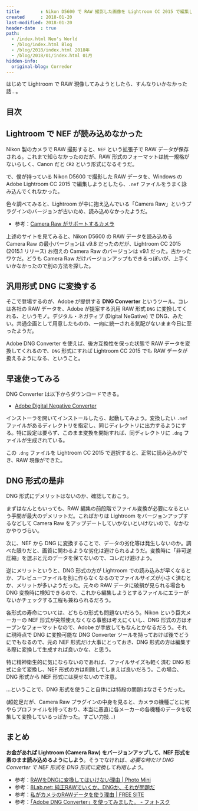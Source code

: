 ```yaml
---
title        : Nikon D5600 で RAW 撮影した画像を Lightroom CC 2015 で編集したかったので DNG Converter を使った
created      : 2018-01-20
last-modified: 2018-01-20
header-date  : true
path:
  - /index.html Neo's World
  - /blog/index.html Blog
  - /blog/2018/index.html 2018年
  - /blog/2018/01/index.html 01月
hidden-info:
  original-blog: Corredor
---
```


はじめて Lightroom で RAW 現像してみようとしたら、すんなりいかなかった話…。

## 目次

## Lightroom で NEF が読み込めなかった

Nikon 製のカメラで RAW 撮影すると、`NEF` という拡張子で RAW データが保存される。これまで知らなかったのだが、RAW 形式のフォーマットは統一規格がないらしく、Canon だと `CR2` という形式になるそうだ。

で、僕が持っている Nikon D5600 で撮影した RAW データを、Windows の Adobe Lightroom CC 2015 で編集しようとしたら、`.nef` ファイルをうまく詠み込んでくれなかった。

色々調べてみると、Lightroom が中に抱え込んでいる「Camera Raw」というプラグインのバージョンが古いため、読み込めなかったようだ。

- 参考：[Camera Raw がサポートするカメラ](https://helpx.adobe.com/jp/camera-raw/kb/camera-raw-plug-supported-cameras.html)

上述のサイトを見てみると、Nikon D5600 の RAW データを読み込める Camera Raw の最小バージョンは v9.8 だったのだが、Lightroom CC 2015 (2015.1 リリース) お抱えの Camera Raw のバージョンは v9.1 だった。古かったワケだ。どうも Camera Raw だけバージョンアップもできるっぽいが、上手くいかなかったので別の方法を探した。

## 汎用形式 DNG に変換する

そこで登場するのが、Adobe が提供する **DNG Converter** というツール。コレは各社の RAW データを、Adobe が提案する汎用 RAW 形式 `DNG` に変換してくれる、というモノ。デジタル・ネガティブ (Digital NeGative) で DNG、みたい。共通企画として用意したものの、一向に統一される気配がないまま今日に至ったようだ。

Adobe DNG Converter を使えば、後方互換性を保った状態で RAW データを変換してくれるので、`DNG` 形式にすれば Lightroom CC 2015 でも RAW データが扱えるようになる、ということ。

## 早速使ってみる

DNG Converter は以下からダウンロードできる。

- [Adobe Digital Negative Converter](https://helpx.adobe.com/jp/photoshop/using/adobe-dng-converter.html)

インストーラを開いてインストールしたら、起動してみよう。変換したい `.nef` ファイルがあるディレクトリを指定し、同じディレクトリに出力するようにする。特に設定は要らず、このまま変換を開始すれば、同ディレクトリに `.dng` ファイルが生成されている。

この `.dng` ファイルを Lightroom CC 2015 で選択すると、正常に読み込みができ、RAW 現像ができた。

## DNG 形式の是非

DNG 形式にデメリットはないのか、確認しておこう。

まずはなんともいっても、RAW 編集の前段階でファイル変換が必要になるという手間が最大のデメリットだ。こればかりは Lightroom をバージョンアップするなどして Camera Raw をアップデートしていかないといけないので、なかなかやりづらい。

次に、NEF から DNG に変換することで、データの劣化等は発生しないのか。調べた限りだと、画質に関わるような劣化は避けられるようだ。変換時に「非可逆圧縮」を選ぶと元のデータを保てないので、コレだけ避けよう。

逆にメリットというと、DNG 形式の方が Lightroom での読み込みが早くなるとか、プレビューファイルを別に作らなくなるのでファイルサイズが小さく済むとか、メリットが多いようだった。元々の RAW データに破損が見られる場合も DNG 変換時に検知できるので、これから編集しようとするファイルにエラーがないかチェックする工程も兼ねられるだろう。

各形式の寿命については、どちらの形式も問題ないだろう。Nikon という巨大メーカーの NEF 形式が突然使えなくなる事態は考えにくいし、DNG 形式の方はオープンなフォーマットなので、Adobe が手放してもなんとかなるだろう。それに現時点で DNG に変換可能な DNG Converter ツールを持っておけば後でどうにでもなるので、元の NEF 形式だけ大事にとっておき、DNG 形式の方は編集する際に変換して生成すれば良いかな、と思う。

特に精神衛生的に気にならないのであれば、ファイルサイズも軽く済む DNG 形式に全て変換し、NEF 形式の方は削除してしまえば良いだろう。この場合、DNG 形式から NEF 形式には戻せないので注意。

…ということで、DNG 形式を使うこと自体には特段の問題はなさそうだった。

(超蛇足だが、Camera Raw プラグインの中身を見ると、カメラの機種ごとに何やらプロファイルを持っており、本当に愚直に各メーカーの各機種のデータを収集して変換しているっぽかった。すごい力技…)

## まとめ

**お金があれば Lightroom (Camera Raw) をバージョンアップして、NEF 形式を素のまま読み込めるようにしよう**。そうでなければ、_必要な時だけ DNG Converter で NEF 形式を DNG 形式に変換して利用しよう_。

- 参考：[RAWをDNGに変換してはいけない理由 | Photo Mini](http://photo-mini.com/should-you-use-dng/)
- 参考：[8Lab.net: 純正RAWでいくか、DNGか、それが問題だ](http://www.8lab.net/2014/11/rawdng.html)
- 参考：[私がカメラのRAWデータを使う理由 | FREE SITE](https://camp.ngworks.net/archives/2679803)
- 参考：[「Adobe DNG Converter」を使ってみました。 - フォトスク](http://photosku.com/archives/1566/)
